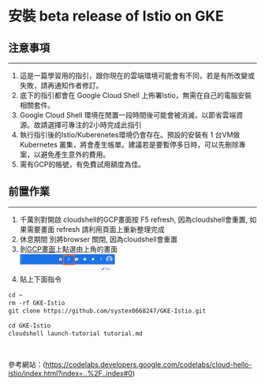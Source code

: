# 安裝 beta release of Istio on GKE
## 注意事項
---
1. 這是一篇學習用的指引，跟你現在的雲端環境可能會有不同，若是有所改變或失敗，請再通知作者修訂。
2. 底下的指引都會在 Google Cloud Shell 上佈署Istio，無需在自己的電腦安裝相關套件。
3. Google Cloud Shell 環境在閒置一段時間後可能會被消滅，以節省雲端資源。故請選擇可專注的2小時完成此指引
4. 執行指引後的Istio/Kuberenetes環境仍會存在。預設的安裝有 1 台VM做 Kubernetes 叢集，將會產生帳單。建議若是要暫停多日時，可以先刪除專案，以避免產生意外的費用。
5. 需有GCP的帳號，有免費試用額度為佳。

## 前置作業
---
 
   1. 千萬別對開啟 cloudshell的GCP畫面按 F5 refresh, 因為cloudshell會重置, 如果需要畫面 refresh 請利用頁面上重新整理完成
   2. 休息期間 別將browser 關閉, 因為cloudshell會重置
   3. 到[GCP畫面](https://console.cloud.google.com/home/dashboard)上點選由上角的畫面 <br>
       <img src="imgs/shell.jpg" width = "40%" />
   4. 貼上下面指令
   
``` 
cd ~
rm -rf GKE-Istio
git clone https://github.com/systex0668247/GKE-Istio.git
```

```
cd GKE-Istio
cloudshell launch-tutorial tutorial.md
```

   
</br>


參考網站：(https://codelabs.developers.google.com/codelabs/cloud-hello-istio/index.html?index=..%2F..index#0)
